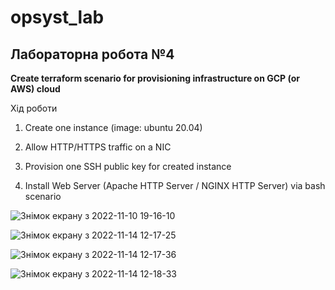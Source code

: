 # opsyst_lab
## Лабораторна робота №4
**Create terraform scenario for provisioning infrastructure on GCP (or AWS) cloud**

Хід роботи

1. Create one instance (image: ubuntu 20.04) 

2. Allow HTTP/HTTPS traffic on a NIC 

3. Provision one SSH public key for created instance 

4. Install Web Server (Apache HTTP Server / NGINX HTTP Server) via bash scenario



![Знімок екрану з 2022-11-10 19-16-10](https://user-images.githubusercontent.com/115028080/201403005-d5684f9e-1d39-46cc-8b97-9b29aa09a3ae.png)


![Знімок екрану з 2022-11-14 12-17-25](https://user-images.githubusercontent.com/115028080/201635841-5e6a2904-bfe6-4602-9394-32481a8e53c5.png)

![Знімок екрану з 2022-11-14 12-17-36](https://user-images.githubusercontent.com/115028080/201635833-4907a167-1f2a-4399-af46-e326c435a779.png)

![Знімок екрану з 2022-11-14 12-18-33](https://user-images.githubusercontent.com/115028080/201635825-7672738a-e106-4db5-853a-891a5a97c4d6.png)




